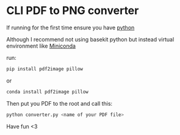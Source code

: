 # CLI PDF to PNG converter

If running for the first time ensure you have [python](https://www.python.org/)

Although I recommend not using basekit python but instead virtual environment like [Miniconda](https://www.anaconda.com/docs/getting-started/miniconda/main)

run:
```bash
pip install pdf2image pillow
```
or
```bash
conda install pdf2image pillow
```

Then put you PDF to the root and call this:

```bash
python converter.py <name of your PDF file>
```

Have fun <3
